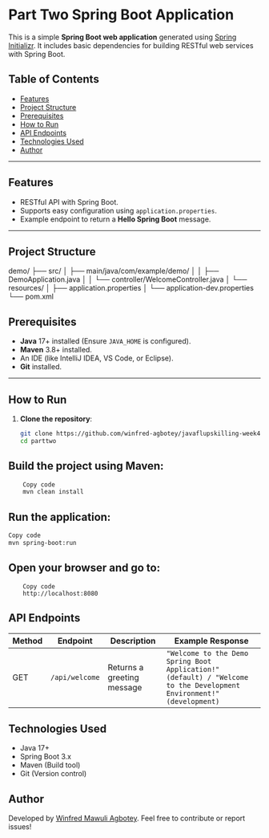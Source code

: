 # Part Two Spring Boot Application

This is a simple **Spring Boot web application** generated using [Spring Initializr](https://start.spring.io/). It includes basic dependencies for building RESTful web services with Spring Boot.

## Table of Contents
- [Features](#features)
- [Project Structure](#project-structure)
- [Prerequisites](#prerequisites)
- [How to Run](#how-to-run)
- [API Endpoints](#api-endpoints)
- [Technologies Used](#technologies-used)
- [Author](#author)

---

## Features
- RESTful API with Spring Boot.
- Supports easy configuration using `application.properties`.
- Example endpoint to return a **Hello Spring Boot** message.

---


## Project Structure
demo/ ├── src/ │ ├── main/java/com/example/demo/ │ │ ├── DemoApplication.java │ │ └── controller/WelcomeController.java │ └── resources/ │ ├── application.properties │ └── application-dev.properties └── pom.xml

## Prerequisites
- **Java** 17+ installed (Ensure `JAVA_HOME` is configured).
- **Maven** 3.8+ installed.
- An IDE (like IntelliJ IDEA, VS Code, or Eclipse).
- **Git** installed.

---

## How to Run
1. **Clone the repository**:
   ```bash
   git clone https://github.com/winfred-agbotey/javaflupskilling-week4.git
   cd parttwo

## Build the project using Maven:
```bash
    Copy code
    mvn clean install
```

## Run the application:
```bash
Copy code
mvn spring-boot:run
```

## Open your browser and go to:
```arduino
    Copy code
    http://localhost:8080
```

## API Endpoints
| **Method** | **Endpoint**   | **Description**            | **Example Response**                                                                                                 |
|------------|----------------|----------------------------|----------------------------------------------------------------------------------------------------------------------|
| GET        | `/api/welcome` | Returns a greeting message | `"Welcome to the Demo Spring Boot Application!" (default) / "Welcome to the Development Environment!" (development)` |

## Technologies Used
- Java 17+
- Spring Boot 3.x
- Maven (Build tool)
- Git (Version control)

## Author
Developed by [Winfred Mawuli Agbotey](https://github.com/winfred-agbotey/). Feel free to contribute or report issues!